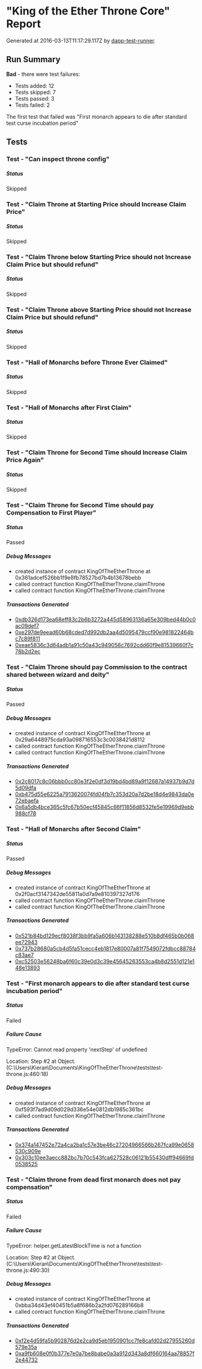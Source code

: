 # "King of the Ether Throne Core" Report

Generated at 2016-03-13T11:17:29.117Z by [dapp-test-runner](https://github.com/kieranelby/dapp-test-runner).

## Run Summary

**Bad** - there were test failures:

* Tests added: 12
* Tests skipped: 7
* Tests passed: 3
* Tests failed: 2

The first test that failed was "First monarch appears to die after standard test curse incubation period"

## Tests

### Test - "Can inspect throne config"

##### Status

Skipped

### Test - "Claim Throne at Starting Price should Increase Claim Price"

##### Status

Skipped

### Test - "Claim Throne below Starting Price should not Increase Claim Price but should refund"

##### Status

Skipped

### Test - "Claim Throne above Starting Price should not Increase Claim Price but should refund"

##### Status

Skipped

### Test - "Hall of Monarchs before Throne Ever Claimed"

##### Status

Skipped

### Test - "Hall of Monarchs after First Claim"

##### Status

Skipped

### Test - "Claim Throne for Second Time should Increase Claim Price Again"

##### Status

Skipped

### Test - "Claim Throne for Second Time should pay Compensation to First Player"

##### Status

Passed

##### Debug Messages

* created instance of contract KingOfTheEtherThrone at 0x361adcef526bb1f9e8fb78527bd7b4b13678bebb
* called contract function KingOfTheEtherThrone.claimThrone
* called contract function KingOfTheEtherThrone.claimThrone

##### Transactions Generated

* [0xdb326d173ea68eff83c2b6b3272a445d58963136a65e309bed44b0c0ac09def7](http://testnet.etherscan.io/tx/0xdb326d173ea68eff83c2b6b3272a445d58963136a65e309bed44b0c0ac09def7)
* [0xe297de9eead60b68cded7d992db2aa4d5095479ccf90e981822464bc7c89f811](http://testnet.etherscan.io/tx/0xe297de9eead60b68cded7d992db2aa4d5095479ccf90e981822464bc7c89f811)
* [0xeae5836c3d64adb1a91c50a43c949056c7692cdd60f9e81539660f7c78b2d2ec](http://testnet.etherscan.io/tx/0xeae5836c3d64adb1a91c50a43c949056c7692cdd60f9e81539660f7c78b2d2ec)

### Test - "Claim Throne should pay Commission to the contract shared between wizard and deity"

##### Status

Passed

##### Debug Messages

* created instance of contract KingOfTheEtherThrone at 0x29a6448975cda93a098716553c3c0038421d8112
* called contract function KingOfTheEtherThrone.claimThrone
* called contract function KingOfTheEtherThrone.claimThrone

##### Transactions Generated

* [0x2c8017c8c06bbb0cc80e3f2e0df3d19bd4bd89a9f12687a14937b9d7d5d09dfa](http://testnet.etherscan.io/tx/0x2c8017c8c06bbb0cc80e3f2e0df3d19bd4bd89a9f12687a14937b9d7d5d09dfa)
* [0xb475d55e6225a7913620074fd04fb7c353d20a7d2be18d4e9843da0e72ebaefa](http://testnet.etherscan.io/tx/0xb475d55e6225a7913620074fd04fb7c353d20a7d2be18d4e9843da0e72ebaefa)
* [0x6a5db4bce365c5fc67b50ecf45845c66f11856d8532fe5e19969d9ebb988cf78](http://testnet.etherscan.io/tx/0x6a5db4bce365c5fc67b50ecf45845c66f11856d8532fe5e19969d9ebb988cf78)

### Test - "Hall of Monarchs after Second Claim"

##### Status

Passed

##### Debug Messages

* created instance of contract KingOfTheEtherThrone at 0x2f0acf3147342de55811a0d7a9e810397327d176
* called contract function KingOfTheEtherThrone.claimThrone
* called contract function KingOfTheEtherThrone.claimThrone

##### Transactions Generated

* [0x521b84bd129ecf8038f3bb9fa5a606b143138288e510b8df465b0b068ee72943](http://testnet.etherscan.io/tx/0x521b84bd129ecf8038f3bb9fa5a606b143138288e510b8df465b0b068ee72943)
* [0x737b28680a5cb4d5fa51cecc4eb1817e80007a81f7549072fdbcc88784c83ae7](http://testnet.etherscan.io/tx/0x737b28680a5cb4d5fa51cecc4eb1817e80007a81f7549072fdbcc88784c83ae7)
* [0xc52503e56248ba6f60c39e0d3c39e45645263553ca4b8d2551d121e148e13893](http://testnet.etherscan.io/tx/0xc52503e56248ba6f60c39e0d3c39e45645263553ca4b8d2551d121e148e13893)

### Test - "First monarch appears to die after standard test curse incubation period"

##### Status

Failed

##### Failure Cause

TypeError: Cannot read property 'nextStep' of undefined

Location: Step #2 at Object.<anonymous> (C:\Users\Kieran\Documents\KingOfTheEtherThrone\tests\test-throne.js:460:18)

##### Debug Messages

* created instance of contract KingOfTheEtherThrone at 0xf593f7ad9d09d029d336e54e0812db1985c361bc
* called contract function KingOfTheEtherThrone.claimThrone

##### Transactions Generated

* [0x374a147452e72a4ca2ba1c57e3be46c27204966566b267fca99e0658530c909e](http://testnet.etherscan.io/tx/0x374a147452e72a4ca2ba1c57e3be46c27204966566b267fca99e0658530c909e)
* [0x303c10ee3aecc882bc7b70c543fca627528c06121b55430dff94669fd0538525](http://testnet.etherscan.io/tx/0x303c10ee3aecc882bc7b70c543fca627528c06121b55430dff94669fd0538525)

### Test - "Claim throne from dead first monarch does not pay compensation"

##### Status

Failed

##### Failure Cause

TypeError: helper.getLatestBlockTime is not a function

Location: Step #2 at Object.<anonymous> (C:\Users\Kieran\Documents\KingOfTheEtherThrone\tests\test-throne.js:490:30)

##### Debug Messages

* created instance of contract KingOfTheEtherThrone at 0xbba34d43ef40451b5a8f686b2a2fd076289166b8
* called contract function KingOfTheEtherThrone.claimThrone

##### Transactions Generated

* [0xf2e4d59fa5b902876d2e2ca9d5eb1950901cc7fe8cafd02d27955260d579e35a](http://testnet.etherscan.io/tx/0xf2e4d59fa5b902876d2e2ca9d5eb1950901cc7fe8cafd02d27955260d579e35a)
* [0xa9fb608e0f0b377e7e0a7be8babe0a3a912d343a8df660164aa78857f2e44732](http://testnet.etherscan.io/tx/0xa9fb608e0f0b377e7e0a7be8babe0a3a912d343a8df660164aa78857f2e44732)

